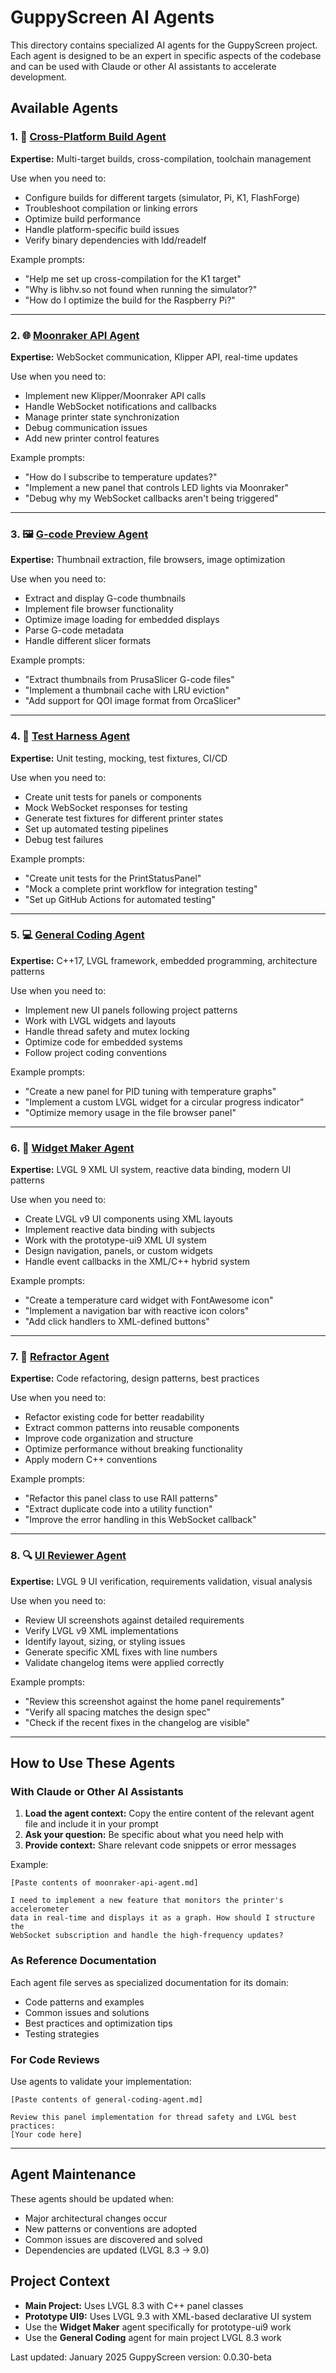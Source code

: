 # GuppyScreen AI Agents

This directory contains specialized AI agents for the GuppyScreen project. Each agent is designed to be an expert in specific aspects of the codebase and can be used with Claude or other AI assistants to accelerate development.

## Available Agents

### 1. 🔨 [Cross-Platform Build Agent](./cross-platform-build-agent.md)
**Expertise:** Multi-target builds, cross-compilation, toolchain management

Use when you need to:
- Configure builds for different targets (simulator, Pi, K1, FlashForge)
- Troubleshoot compilation or linking errors
- Optimize build performance
- Handle platform-specific build issues
- Verify binary dependencies with ldd/readelf

Example prompts:
- "Help me set up cross-compilation for the K1 target"
- "Why is libhv.so not found when running the simulator?"
- "How do I optimize the build for the Raspberry Pi?"

---

### 2. 🌐 [Moonraker API Agent](./moonraker-api-agent.md)
**Expertise:** WebSocket communication, Klipper API, real-time updates

Use when you need to:
- Implement new Klipper/Moonraker API calls
- Handle WebSocket notifications and callbacks
- Manage printer state synchronization
- Debug communication issues
- Add new printer control features

Example prompts:
- "How do I subscribe to temperature updates?"
- "Implement a new panel that controls LED lights via Moonraker"
- "Debug why my WebSocket callbacks aren't being triggered"

---

### 3. 🖼️ [G-code Preview Agent](./gcode-preview-agent.md)
**Expertise:** Thumbnail extraction, file browsers, image optimization

Use when you need to:
- Extract and display G-code thumbnails
- Implement file browser functionality
- Optimize image loading for embedded displays
- Parse G-code metadata
- Handle different slicer formats

Example prompts:
- "Extract thumbnails from PrusaSlicer G-code files"
- "Implement a thumbnail cache with LRU eviction"
- "Add support for QOI image format from OrcaSlicer"

---

### 4. 🧪 [Test Harness Agent](./test-harness-agent.md)
**Expertise:** Unit testing, mocking, test fixtures, CI/CD

Use when you need to:
- Create unit tests for panels or components
- Mock WebSocket responses for testing
- Generate test fixtures for different printer states
- Set up automated testing pipelines
- Debug test failures

Example prompts:
- "Create unit tests for the PrintStatusPanel"
- "Mock a complete print workflow for integration testing"
- "Set up GitHub Actions for automated testing"

---

### 5. 💻 [General Coding Agent](./general-coding-agent.md)
**Expertise:** C++17, LVGL framework, embedded programming, architecture patterns

Use when you need to:
- Implement new UI panels following project patterns
- Work with LVGL widgets and layouts
- Handle thread safety and mutex locking
- Optimize code for embedded systems
- Follow project coding conventions

Example prompts:
- "Create a new panel for PID tuning with temperature graphs"
- "Implement a custom LVGL widget for a circular progress indicator"
- "Optimize memory usage in the file browser panel"

---

### 6. 🎨 [Widget Maker Agent](./widget-maker.md)
**Expertise:** LVGL 9 XML UI system, reactive data binding, modern UI patterns

Use when you need to:
- Create LVGL v9 UI components using XML layouts
- Implement reactive data binding with subjects
- Work with the prototype-ui9 XML UI system
- Design navigation, panels, or custom widgets
- Handle event callbacks in the XML/C++ hybrid system

Example prompts:
- "Create a temperature card widget with FontAwesome icon"
- "Implement a navigation bar with reactive icon colors"
- "Add click handlers to XML-defined buttons"

---

### 7. 🔧 [Refractor Agent](./refractor.md)
**Expertise:** Code refactoring, design patterns, best practices

Use when you need to:
- Refactor existing code for better readability
- Extract common patterns into reusable components
- Improve code organization and structure
- Optimize performance without breaking functionality
- Apply modern C++ conventions

Example prompts:
- "Refactor this panel class to use RAII patterns"
- "Extract duplicate code into a utility function"
- "Improve the error handling in this WebSocket callback"

---

### 8. 🔍 [UI Reviewer Agent](./ui-reviewer.md)
**Expertise:** LVGL 9 UI verification, requirements validation, visual analysis

Use when you need to:
- Review UI screenshots against detailed requirements
- Verify LVGL v9 XML implementations
- Identify layout, sizing, or styling issues
- Generate specific XML fixes with line numbers
- Validate changelog items were applied correctly

Example prompts:
- "Review this screenshot against the home panel requirements"
- "Verify all spacing matches the design spec"
- "Check if the recent fixes in the changelog are visible"

---

## How to Use These Agents

### With Claude or Other AI Assistants

1. **Load the agent context:** Copy the entire content of the relevant agent file and include it in your prompt
2. **Ask your question:** Be specific about what you need help with
3. **Provide context:** Share relevant code snippets or error messages

Example:
```
[Paste contents of moonraker-api-agent.md]

I need to implement a new feature that monitors the printer's accelerometer
data in real-time and displays it as a graph. How should I structure the
WebSocket subscription and handle the high-frequency updates?
```

### As Reference Documentation

Each agent file serves as specialized documentation for its domain:
- Code patterns and examples
- Common issues and solutions
- Best practices and optimization tips
- Testing strategies

### For Code Reviews

Use agents to validate your implementation:
```
[Paste contents of general-coding-agent.md]

Review this panel implementation for thread safety and LVGL best practices:
[Your code here]
```

---

## Agent Maintenance

These agents should be updated when:
- Major architectural changes occur
- New patterns or conventions are adopted
- Common issues are discovered and solved
- Dependencies are updated (LVGL 8.3 → 9.0)

## Project Context

- **Main Project:** Uses LVGL 8.3 with C++ panel classes
- **Prototype UI9:** Uses LVGL 9.3 with XML-based declarative UI system
- Use the **Widget Maker** agent specifically for prototype-ui9 work
- Use the **General Coding** agent for main project LVGL 8.3 work

Last updated: January 2025
GuppyScreen version: 0.0.30-beta
